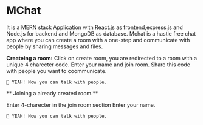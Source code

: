 # MChat
It is a MERN stack Application with React.js as frontend,express.js and Node.js for backend and MongoDB as database.
Mchat is a hastle free chat app where you can create a room with a one-step and communicate with people by sharing messages and files.

**Createing a room:**
Click on create room, you are redirected to a room with a unique 4 charecter code.
Enter your name and join room.
Share this code with people you want to coommunicate.
 
  `🎉 YEAH! Now you can talk with people.`

** Joining a already created room.**

Enter 4-charecter in the join room section
Enter your name.

`🎉 YEAH! Now you can talk with people.`

